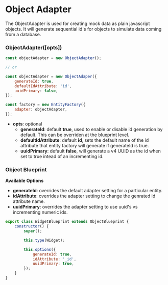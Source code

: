 # Object Adapter

The ObjectAdapter is used for creating mock data as plain javascript objects.
It will generate sequential id's for objects to simulate data coming from a
database.

### ObjectAdapter([opts])

```javascript
const objectAdapter = new ObjectAdapter();

// or

const objectAdapter = new ObjectAdaper({
    generateId: true,
    defaultIdAttribute: 'id',
    uuidPrimary: false,
});

const factory = new EntityFactory({
    adapter: objectAdapter,
});
```

-   **opts**: optional
    -   **generateId**: default **true**, used to enable or disable id generation
        by default. This can be overriden at the blueprint level.
    -   **defaultIdAttribute**: default **id**, sets the default name of the id
        attribute that entity factory will generate if generateId is true.
    -   **uuidPrimary**: default **false**, will generate a v4 UUID as the id
        when set to true intead of an incrementing id.

### Object Blueprint

**Available Options**

-   **generateId**: overrides the default adapter setting for a particular entity.
-   **idAttribute**: overrides the adapter setting to change the genrated id
    attribute name.
-   **uuidPrimary**: overrides the adapter setting to use uuid's vs incrementing
    numeric ids.

```javascript
export class WidgetBlueprint extends ObjectBlueprint {
    constructor() {
        super();

        this.type(Widget);

        this.options({
            generateId: true,
            idAttribute: '_id',
            uuidPrimary: true,
        });
    }
}
```
